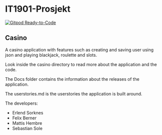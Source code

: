 # IT1901-Prosjekt
[![Gitpod Ready-to-Code](https://img.shields.io/badge/Gitpod-Ready--to--Code-blue?logo=gitpod)](https://gitpod.stud.ntnu.no/#https://gitlab.stud.idi.ntnu.no/it1901/groups-2021/gr2124/gr2124/-/tree/main/)

## Casino

A casino application with features such as creating and saving user using json and playing blackjack, roulette and slots.

Look inside the casino directory to read more about the application and the code.

The Docs folder contains the information about the releases of the application.

The userstories.md is the userstories the application is built around. 


The developers:
- Erlend Sorknes
- Felix Berner
- Mattis Hembre
- Sebastian Sole

